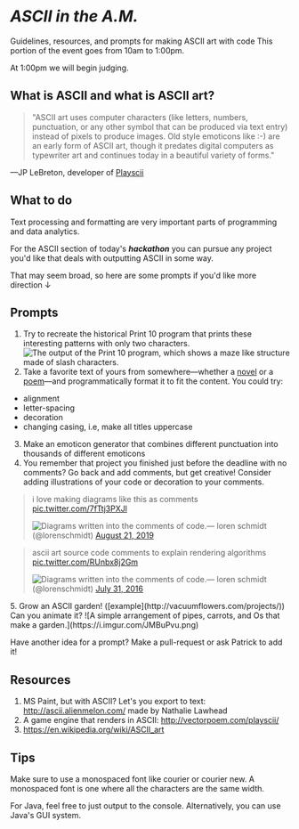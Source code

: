 # _ASCII in the A.M._
Guidelines, resources, and prompts for making ASCII art with code
This portion of the event goes from 10am to 1:00pm.

At 1:00pm we will begin judging.

## What is ASCII and what is ASCII art?
>"ASCII art uses computer characters (like letters, numbers, punctuation, or any other symbol that can be produced via text entry) instead of pixels to produce images. Old style emoticons like :-) are an early form of ASCII art, though it predates digital computers as typewriter art and continues today in a beautiful variety of forms."

—JP LeBreton, developer of [Playscii](http://vectorpoem.com/playscii/)

## What to do
Text processing and formatting are very important parts of programming and data analytics.

For the ASCII section of today's **_hackathon_** you can pursue any project you'd like that deals with outputting ASCII in some way.

That may seem broad, so here are some prompts if you'd like more direction ↓

## Prompts
1. Try to recreate the historical Print 10 program that prints these interesting patterns with only two characters.
![The output of the Print 10 program, which shows a maze like structure made of slash characters.](https://d2w9rnfcy7mm78.cloudfront.net/5392319/large_8da6087c7165903bf2926ba7637ff44b.png?1572575256?bc=0)
2. Take a favorite text of yours from somewhere—whether a [novel](http://www.gutenberg.org/) or a [poem](https://www.poetryfoundation.org/)—and programmatically format it to fit the content.
You could try:
- alignment
- letter-spacing
- decoration
- changing casing, i.e, make all titles uppercase

3. Make an emoticon generator that combines different punctuation into thousands of different emoticons
4. You remember that project you finished just before the deadline with no comments? Go back and add comments, but get creative! Consider adding illustrations of your code or decoration to your comments.
<blockquote class="twitter-tweet"><p lang="en" dir="ltr">i love making diagrams like this as comments <a href="https://t.co/7fTtj3PXJl">pic.twitter.com/7fTtj3PXJl</a></p><img src="https://pbs.twimg.com/media/ECfmXlqWwAAvE9r?format=jpg&name=medium" alt="Diagrams written into the comments of code.">&mdash; loren schmidt (@lorenschmidt) <a href="https://twitter.com/lorenschmidt/status/1164152324568363011?ref_src=twsrc%5Etfw">August 21, 2019</a></blockquote>
<blockquote class="twitter-tweet"><p lang="en" dir="ltr">ascii art source code comments to explain rendering algorithms <a href="https://t.co/RUnbx8j2Gm">pic.twitter.com/RUnbx8j2Gm</a></p><img src="https://pbs.twimg.com/media/CotulPGXgAAekME?format=jpg&name=medium" alt="Diagrams written into the comments of code.">&mdash; loren schmidt (@lorenschmidt) <a href="https://twitter.com/lorenschmidt/status/759822575962820608?ref_src=twsrc%5Etfw">July 31, 2016</a></blockquote>
5. Grow an ASCII garden! ([example](http://vacuumflowers.com/projects/)) Can you animate it?
![A simple arrangement of pipes, carrots, and Os that make a garden.](https://i.imgur.com/JMBuPvu.png)

Have another idea for a prompt? Make a pull-request or ask Patrick to add it!

## Resources
1. MS Paint, but with ASCII? Let's you export to text: http://ascii.alienmelon.com/
made by Nathalie Lawhead
2. A game engine that renders in ASCII: http://vectorpoem.com/playscii/
3. https://en.wikipedia.org/wiki/ASCII_art

## Tips
Make sure to use a monospaced font like courier or courier new. A monospaced font is one where all the characters are the same width.

For Java, feel free to just output to the console. Alternatively, you can use Java's GUI system.
